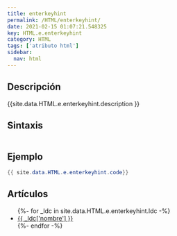 ```yaml
---
title: enterkeyhint
permalink: /HTML/enterkeyhint/
date: 2021-02-15 01:07:21.548325
key: HTML.e.enterkeyhint
category: HTML
tags: ['atributo html']
sidebar: 
  nav: html
---
```


## Descripción
{{site.data.HTML.e.enterkeyhint.description }}

## Sintaxis
~~~html
~~~

## Ejemplo
~~~java
{{ site.data.HTML.e.enterkeyhint.code}}
~~~

## Artículos
<ul>
{%- for _ldc in site.data.HTML.e.enterkeyhint.ldc -%}
   <li>
       <a href="{{_ldc['url'] }}">{{ _ldc['nombre'] }}</a>
   </li>
{%- endfor -%}
</ul>
